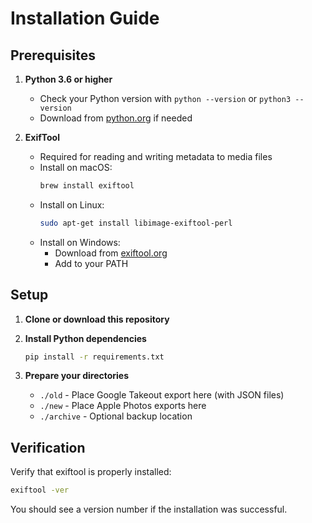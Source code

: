 # Installation Guide

## Prerequisites

1. **Python 3.6 or higher**
   - Check your Python version with `python --version` or `python3 --version`
   - Download from [python.org](https://www.python.org/downloads/) if needed

2. **ExifTool**
   - Required for reading and writing metadata to media files
   - Install on macOS:
     ```bash
     brew install exiftool
     ```
   - Install on Linux:
     ```bash
     sudo apt-get install libimage-exiftool-perl
     ```
   - Install on Windows:
     - Download from [exiftool.org](https://exiftool.org/)
     - Add to your PATH

## Setup

1. **Clone or download this repository**

2. **Install Python dependencies**
   ```bash
   pip install -r requirements.txt
   ```

3. **Prepare your directories**
   - `./old` - Place Google Takeout export here (with JSON files)
   - `./new` - Place Apple Photos exports here
   - `./archive` - Optional backup location

## Verification

Verify that exiftool is properly installed:
```bash
exiftool -ver
```

You should see a version number if the installation was successful.
